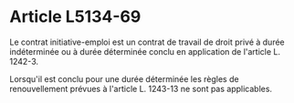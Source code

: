 # Article L5134-69

Le contrat initiative-emploi est un contrat de travail de droit privé à durée indéterminée ou à durée déterminée conclu en application de l'article L. 1242-3.

Lorsqu'il est conclu pour une durée déterminée les règles de renouvellement prévues à l'article L. 1243-13 ne sont pas applicables.